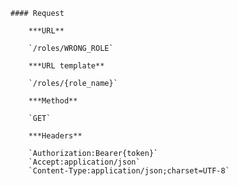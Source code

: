     #### Request

        ***URL**

        `/roles/WRONG_ROLE`

        ***URL template**

        `/roles/{role_name}`

        ***Method**

        `GET`

        ***Headers**

        `Authorization:Bearer{token}`
        `Accept:application/json`
        `Content-Type:application/json;charset=UTF-8`
